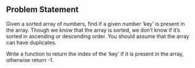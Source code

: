 ## Problem Statement
Given a sorted array of numbers, find if a given number ‘key’ is present in the array. Though we know that the array is sorted, we don’t know if it’s sorted in ascending or descending order. You should assume that the array can have duplicates.

Write a function to return the index of the ‘key’ if it is present in the array, otherwise return -1.
